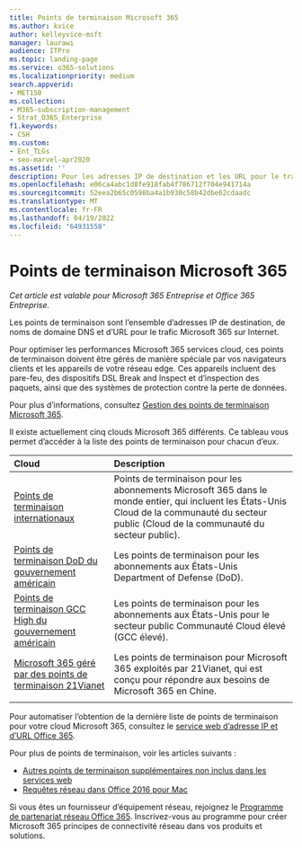 ```yaml
---
title: Points de terminaison Microsoft 365
ms.author: kvice
author: kelleyvice-msft
manager: laurawi
audience: ITPro
ms.topic: landing-page
ms.service: o365-solutions
ms.localizationpriority: medium
search.appverid:
- MET150
ms.collection:
- M365-subscription-management
- Strat_O365_Enterprise
f1.keywords:
- CSH
ms.custom:
- Ent_TLGs
- seo-marvel-apr2020
ms.assetid: ''
description: Pour les adresses IP de destination et les URL pour le trafic Microsoft 365, utilisez cette liste d’articles pour les points de terminaison Internet des différents clouds Microsoft 365.
ms.openlocfilehash: e06ca4abc1d8fe918fab4f786712f704e941714a
ms.sourcegitcommit: 52eea2b65c0598ba4a1b930c58b42dbe62cdaadc
ms.translationtype: MT
ms.contentlocale: fr-FR
ms.lasthandoff: 04/19/2022
ms.locfileid: "64931558"
---
```

# <a name="microsoft-365-endpoints"></a>Points de terminaison Microsoft 365

*Cet article est valable pour Microsoft 365 Entreprise et Office 365 Entreprise.*

Les points de terminaison sont l’ensemble d’adresses IP de destination, de noms de domaine DNS et d’URL pour le trafic Microsoft 365 sur Internet. 

Pour optimiser les performances Microsoft 365 services cloud, ces points de terminaison doivent être gérés de manière spéciale par vos navigateurs clients et les appareils de votre réseau edge. Ces appareils incluent des pare-feu, des dispositifs DSL Break and Inspect et d’inspection des paquets, ainsi que des systèmes de protection contre la perte de données.

Pour plus d’informations, consultez [Gestion des points de terminaison Microsoft 365](managing-office-365-endpoints.md).

Il existe actuellement cinq clouds Microsoft 365 différents. Ce tableau vous permet d’accéder à la liste des points de terminaison pour chacun d’eux.

| Cloud | Description |
|:-------|:-----|
| [Points de terminaison internationaux](urls-and-ip-address-ranges.md) | Points de terminaison pour les abonnements Microsoft 365 dans le monde entier, qui incluent les États-Unis Cloud de la communauté du secteur public (Cloud de la communauté du secteur public). |
| [Points de terminaison DoD du gouvernement américain](microsoft-365-u-s-government-dod-endpoints.md) | Les points de terminaison pour les abonnements aux États-Unis Department of Defense (DoD). |
| [Points de terminaison GCC High du gouvernement américain](microsoft-365-u-s-government-gcc-high-endpoints.md) | Les points de terminaison pour les abonnements aux États-Unis pour le secteur public Communauté Cloud élevé (GCC élevé). |
| [Microsoft 365 géré par des points de terminaison 21Vianet](urls-and-ip-address-ranges-21vianet.md) | Les points de terminaison pour Microsoft 365 exploités par 21Vianet, qui est conçu pour répondre aux besoins de Microsoft 365 en Chine. |
|||

Pour automatiser l’obtention de la dernière liste de points de terminaison pour votre cloud Microsoft 365, consultez le [service web d’adresse IP et d’URL Office 365](microsoft-365-ip-web-service.md).

Pour plus de points de terminaison, voir les articles suivants :

- [Autres points de terminaison supplémentaires non inclus dans les services web](additional-office365-ip-addresses-and-urls.md)
- [Requêtes réseau dans Office 2016 pour Mac](network-requests-in-office-2016-for-mac.md)

Si vous êtes un fournisseur d’équipement réseau, rejoignez le [Programme de partenariat réseau Office 365](microsoft-365-networking-partner-program.md). Inscrivez-vous au programme pour créer Microsoft 365 principes de connectivité réseau dans vos produits et solutions. 
